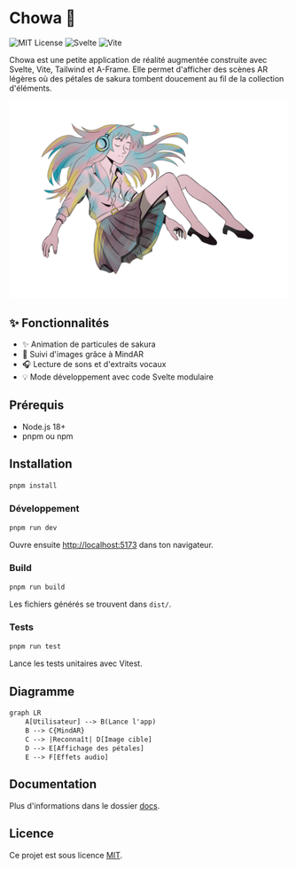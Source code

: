# Chowa 🍃

![MIT License](https://img.shields.io/badge/license-MIT-green.svg)
![Svelte](https://img.shields.io/badge/built%20with-Svelte-orange)
![Vite](https://img.shields.io/badge/vite-%E2%9C%A8-purple)

Chowa est une petite application de réalité augmentée construite avec Svelte, Vite, Tailwind et A-Frame. Elle permet d'afficher des scènes AR légères où des pétales de sakura tombent doucement au fil de la collection d'éléments.

![Capture](public/track_assets/girl.png)

## ✨ Fonctionnalités

- ✨ Animation de particules de sakura
- 🌸 Suivi d'images grâce à MindAR
- 🎧 Lecture de sons et d'extraits vocaux
- 💡 Mode développement avec code Svelte modulaire

## Prérequis

- Node.js 18+
- pnpm ou npm

## Installation

```bash
pnpm install
```

### Développement

```bash
pnpm run dev
```
Ouvre ensuite [http://localhost:5173](http://localhost:5173) dans ton navigateur.

### Build

```bash
pnpm run build
```
Les fichiers générés se trouvent dans `dist/`.

### Tests

```bash
pnpm run test
```
Lance les tests unitaires avec Vitest.

## Diagramme

```mermaid
graph LR
    A[Utilisateur] --> B(Lance l'app)
    B --> C{MindAR}
    C --> |Reconnaît| D[Image cible]
    D --> E[Affichage des pétales]
    E --> F[Effets audio]
```

## Documentation

Plus d'informations dans le dossier [docs](docs/overview.md).

## Licence

Ce projet est sous licence [MIT](LICENSE).

